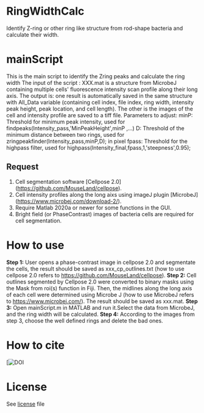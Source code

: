 # RingWidthCalc
Identify Z-ring or other ring like structure from rod-shape bacteria and calculate their width.

# mainScript
This is the main script to identify the Zring peaks and calculate the ring width
The input of the script :
XXX.mat is a structure from MicrobeJ containing multiple cells' fluorescence intensity scan profile along their long axis.
The output is:
one result is automatically saved in the same structure with All_Data variable (containing cell index, file index, ring width, intensity peak height, peak location, and cell length).
The other is the images of the cell and intensity profile are saved to a tiff file.
Parameters to adjust:
minP: Threshold for minimum peak intensity, used for findpeaks(Intensity_pass,'MinPeakHeight',minP ,...)
D: Threshold of the minimum distance between two rings, used for zringpeakfinder(Intensity_pass,minP,D); in pixel
fpass: Threshold for the highpass filter, used for highpass(Intensity_final,fpass,1,'steepness',0.95);

## Request
  1. Cell segmentation software [Cellpose 2.0] (https://github.com/MouseLand/cellpose).
  2. Cell intensity profiles along the long aixs using imageJ plugin [MicrobeJ] (https://www.microbej.com/download-2/).
  3. Require Matlab 2020a or newer for some functions in the GUI.
  4. Bright field (or PhaseContrast) images of bacteria cells are required for cell segmentation.

 # How to use
 **Step 1:** User opens a phase-contrast image in cellpose 2.0 and segmentate the cells, the result should be saved as xxx_cp_outlines.txt (how to use cellpose 2.0 refers to https://github.com/MouseLand/cellpose).
 **Step 2:** Cell outlines segmented by Cellpose 2.0 were converted to binary masks using the Mask from roi(s) function in Fiji. Then, the midlines along the long axis of each cell were determined using Microbe J (how to use MicrobeJ refers to https://www.microbej.com/). The result should be saved as xxx.mat.
 **Step 3:** Open mainScript.m in MATLAB and run it.Select the data from MicrobeJ, and the ring width will be calculated.
 **Step 4:** According to the images from step 3, choose the well defined rings and delete the bad ones.

 # How to cite
[![DOI](    )

# License
See [license](   ) file
